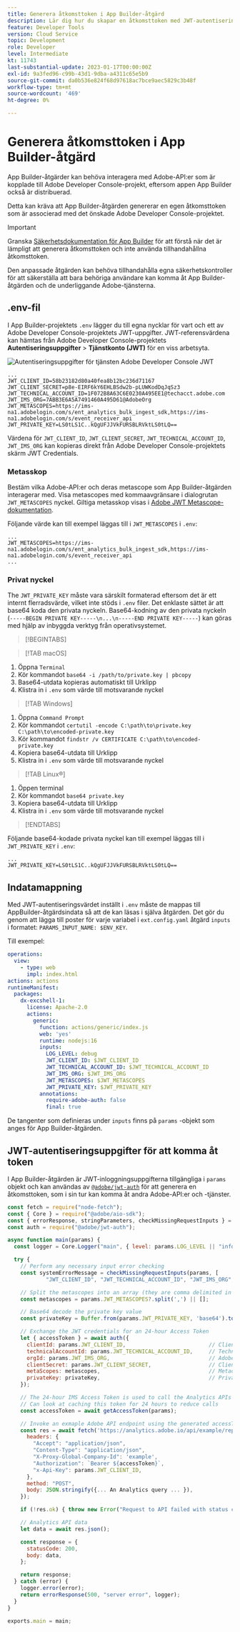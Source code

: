 ```yaml
---
title: Generera åtkomsttoken i App Builder-åtgärd
description: Lär dig hur du skapar en åtkomsttoken med JWT-autentiseringsuppgifter som kan användas i en App Builder-åtgärd.
feature: Developer Tools
version: Cloud Service
topic: Development
role: Developer
level: Intermediate
kt: 11743
last-substantial-update: 2023-01-17T00:00:00Z
exl-id: 9a3fed96-c99b-43d1-9dba-a4311c65e5b9
source-git-commit: da0b536e824f68d97618ac7bce9aec5829c3b48f
workflow-type: tm+mt
source-wordcount: '469'
ht-degree: 0%

---
```


# Generera åtkomsttoken i App Builder-åtgärd

App Builder-åtgärder kan behöva interagera med Adobe-API:er som är kopplade till Adobe Developer Console-projekt, eftersom appen App Builder också är distribuerad.

Detta kan kräva att App Builder-åtgärden genererar en egen åtkomsttoken som är associerad med det önskade Adobe Developer Console-projektet.

>[!IMPORTANT]
>
> Granska [Säkerhetsdokumentation för App Builder](https://developer.adobe.com/app-builder/docs/guides/security/) för att förstå när det är lämpligt att generera åtkomsttoken och inte använda tillhandahållna åtkomsttoken.
>
> Den anpassade åtgärden kan behöva tillhandahålla egna säkerhetskontroller för att säkerställa att bara behöriga användare kan komma åt App Builder-åtgärden och de underliggande Adobe-tjänsterna.


## .env-fil

I App Builder-projektets `.env` lägger du till egna nycklar för vart och ett av Adobe Developer Console-projektets JWT-uppgifter. JWT-referensvärdena kan hämtas från Adobe Developer Console-projektets __Autentiseringsuppgifter__ > __Tjänstkonto (JWT)__ för en viss arbetsyta.

![Autentiseringsuppgifter för tjänsten Adobe Developer Console JWT](./assets/jwt-auth/jwt-credentials.png)

```
...
JWT_CLIENT_ID=58b23182d80a40fea8b12bc236d71167
JWT_CLIENT_SECRET=p8e-EIRF6kY6EHLBSdw2b-pLUWKodDqJqSz3
JWT_TECHNICAL_ACCOUNT_ID=1F072B8A63C6E0230A495EE1@techacct.adobe.com
JWT_IMS_ORG=7ABB3E6A5A7491460A495D61@AdobeOrg
JWT_METASCOPES=https://ims-na1.adobelogin.com/s/ent_analytics_bulk_ingest_sdk,https://ims-na1.adobelogin.com/s/event_receiver_api
JWT_PRIVATE_KEY=LS0tLS1C..kQgUFJJVkFURSBLRVktLS0tLQ==
```

Värdena för `JWT_CLIENT_ID`, `JWT_CLIENT_SECRET`, `JWT_TECHNICAL_ACCOUNT_ID`, `JWT_IMS_ORG` kan kopieras direkt från Adobe Developer Console-projektets skärm JWT Credentials.

### Metasskop

Bestäm vilka Adobe-API:er och deras metascope som App Builder-åtgärden interagerar med. Visa metascopes med kommaavgränsare i dialogrutan `JWT_METASCOPES` nyckel. Giltiga metasskop visas i [Adobe JWT Metascope-dokumentation](https://developer.adobe.com/developer-console/docs/guides/authentication/JWT/Scopes/).


Följande värde kan till exempel läggas till i `JWT_METASCOPES` i `.env`:

```
...
JWT_METASCOPES=https://ims-na1.adobelogin.com/s/ent_analytics_bulk_ingest_sdk,https://ims-na1.adobelogin.com/s/event_receiver_api
...
```

### Privat nyckel

The `JWT_PRIVATE_KEY` måste vara särskilt formaterad eftersom det är ett internt flerradsvärde, vilket inte stöds i `.env` filer. Det enklaste sättet är att base64 koda den privata nyckeln. Base64-kodning av den privata nyckeln (`-----BEGIN PRIVATE KEY-----\n...\n-----END PRIVATE KEY-----`) kan göras med hjälp av inbyggda verktyg från operativsystemet.

>[!BEGINTABS]

>[!TAB macOS]

1. Öppna `Terminal`
1. Kör kommandot `base64 -i /path/to/private.key | pbcopy`
1. Base64-utdata kopieras automatiskt till Urklipp
1. Klistra in i `.env` som värde till motsvarande nyckel

>[!TAB Windows]

1. Öppna `Command Prompt`
1. Kör kommandot `certutil -encode C:\path\to\private.key C:\path\to\encoded-private.key`
1. Kör kommandot `findstr /v CERTIFICATE C:\path\to\encoded-private.key`
1. Kopiera base64-utdata till Urklipp
1. Klistra in i `.env` som värde till motsvarande nyckel

>[!TAB Linux®]

1. Öppen terminal
1. Kör kommandot `base64 private.key`
1. Kopiera base64-utdata till Urklipp
1. Klistra in i `.env` som värde till motsvarande nyckel

>[!ENDTABS]

Följande base64-kodade privata nyckel kan till exempel läggas till i `JWT_PRIVATE_KEY` i `.env`:

```
...
JWT_PRIVATE_KEY=LS0tLS1C..kQgUFJJVkFURSBLRVktLS0tLQ==
```

## Indatamappning

Med JWT-autentiseringsvärdet inställt i `.env` måste de mappas till AppBuilder-åtgärdsindata så att de kan läsas i själva åtgärden. Det gör du genom att lägga till poster för varje variabel i `ext.config.yaml` åtgärd `inputs` i formatet: `PARAMS_INPUT_NAME: $ENV_KEY`.

Till exempel:

```yaml
operations:
  view:
    - type: web
      impl: index.html
actions: actions
runtimeManifest:
  packages:
    dx-excshell-1:
      license: Apache-2.0
      actions:
        generic:
          function: actions/generic/index.js
          web: 'yes'
          runtime: nodejs:16
          inputs:
            LOG_LEVEL: debug
            JWT_CLIENT_ID: $JWT_CLIENT_ID
            JWT_TECHNICAL_ACCOUNT_ID: $JWT_TECHNICAL_ACCOUNT_ID
            JWT_IMS_ORG: $JWT_IMS_ORG
            JWT_METASCOPES: $JWT_METASCOPES
            JWT_PRIVATE_KEY: $JWT_PRIVATE_KEY
          annotations:
            require-adobe-auth: false
            final: true
```

De tangenter som definieras under `inputs` finns på `params` -objekt som anges för App Builder-åtgärden.


## JWT-autentiseringsuppgifter för att komma åt token

I App Builder-åtgärden är JWT-inloggningsuppgifterna tillgängliga i `params` objekt och kan användas av [`@adobe/jwt-auth`](https://www.npmjs.com/package/@adobe/jwt-auth) för att generera en åtkomsttoken, som i sin tur kan komma åt andra Adobe-API:er och -tjänster.

```javascript
const fetch = require("node-fetch");
const { Core } = require("@adobe/aio-sdk");
const { errorResponse, stringParameters, checkMissingRequestInputs } = require("../utils");
const auth = require("@adobe/jwt-auth");

async function main(params) {
  const logger = Core.Logger("main", { level: params.LOG_LEVEL || "info" });

  try {
    // Perform any necessary input error checking
    const systemErrorMessage = checkMissingRequestInputs(params, [
            "JWT_CLIENT_ID", "JWT_TECHNICAL_ACCOUNT_ID", "JWT_IMS_ORG", "JWT_CLIENT_SECRET", "JWT_METASCOPES", "JWT_PRIVATE_KEY"], []);

    // Split the metascopes into an array (they are comma delimited in the .env file)
    const metascopes = params.JWT_METASCOPES?.split(',') || [];

    // Base64 decode the private key value
    const privateKey = Buffer.from(params.JWT_PRIVATE_KEY, 'base64').toString('utf-8');

    // Exchange the JWT credentials for an 24-hour Access Token
    let { accessToken } = await auth({
      clientId: params.JWT_CLIENT_ID,                          // Client Id
      technicalAccountId: params.JWT_TECHNICAL_ACCOUNT_ID,     // Technical Account Id
      orgId: params.JWT_IMS_ORG,                               // Adobe IMS Org Id
      clientSecret: params.JWT_CLIENT_SECRET,                  // Client Secret
      metaScopes: metascopes,                                  // Metadcopes defining level of access the access token should provide
      privateKey: privateKey,                                  // Private Key to sign the JWT
    });

    // The 24-hour IMS Access Token is used to call the Analytics APIs
    // Can look at caching this token for 24 hours to reduce calls
    const accessToken = await getAccessToken(params);

    // Invoke an exmaple Adobe API endpoint using the generated accessToken
    const res = await fetch('https://analytics.adobe.io/api/example/reports', {
      headers: {
        "Accept": "application/json",
        "Content-Type": "application/json",
        "X-Proxy-Global-Company-Id": 'example',
        "Authorization": `Bearer ${accessToken}`,
        "x-Api-Key": params.JWT_CLIENT_ID,
      },
      method: "POST",
      body: JSON.stringify({... An Analytics query ... }),
    });

    if (!res.ok) { throw new Error("Request to API failed with status code " + res.status);}

    // Analytics API data
    let data = await res.json();

    const response = {
      statusCode: 200,
      body: data,
    };

    return response;
  } catch (error) {
    logger.error(error);
    return errorResponse(500, "server error", logger);
  }
}

exports.main = main;
```

